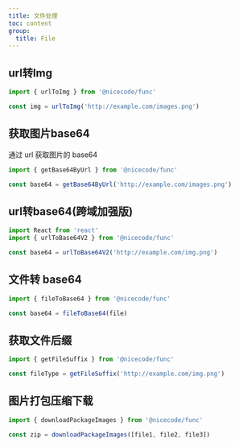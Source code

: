 ```yaml
---
title: 文件处理
toc: content
group:
  title: File
---
```


## url转Img

```js
import { urlToImg } from '@nicecode/func'

const img = urlToImg('http://example.com/images.png')
```

## 获取图片base64

通过 url 获取图片的 base64

```js
import { getBase64ByUrl } from '@nicecode/func'

const base64 = getBase64ByUrl('http://example.com/images.png')
```

## url转base64(跨域加强版)

```js
import React from 'react'
import { urlToBase64V2 } from '@nicecode/func'

const base64 = urlToBase64V2('http://example.com/img.png')
```

## 文件转 base64

```js
import { fileToBase64 } from '@nicecode/func'

const base64 = fileToBase64(file)
```

## 获取文件后缀

```js
import { getFileSuffix } from '@nicecode/func'

const fileType = getFileSuffix('http://example.com/img.png')
```

## 图片打包压缩下载

```js
import { downloadPackageImages } from '@nicecode/func'

const zip = downloadPackageImages([file1, file2, file3])
```
